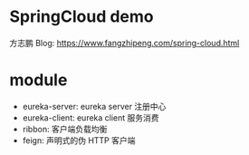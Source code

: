 # SpringCloud demo

方志鹏 Blog: https://www.fangzhipeng.com/spring-cloud.html


# module

- eureka-server: eureka server 注册中心
- eureka-client: eureka client 服务消费
- ribbon: 客户端负载均衡
- feign: 声明式的伪 HTTP 客户端
